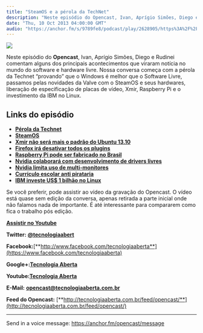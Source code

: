 ```yaml
---
title: "SteamOS e a pérola da TechNet"
description: "Neste episódio do Opencast, Ivan, Aprígio Simões, Diego e Rudinei comentam alguns dos principais acontecimentos que viraram notícia no mundo do softwa..."
date: "Thu, 10 Oct 2013 04:00:00 GMT"
audio: "https://anchor.fm/s/9789fe8/podcast/play/2628905/https%3A%2F%2Fd3ctxlq1ktw2nl.cloudfront.net%2Fproduction%2F2019-2-13%2F11239576-44100-2-34f7350870849.mp3"
---
```


![](https://d3sv2eduhewoas.cloudfront.net/episode/image/a825f4e3756e438cae0b9e8210507d1f.jpg)


Neste episódio do **Opencast**, Ivan, Aprígio Simões, Diego e Rudinei comentam alguns dos principais acontecimentos que viraram notícia no mundo do software e hardware livre. Nossa conversa começa com a pérola da Technet “provando” que o Windows é melhor que o Software Livre, passamos pelas novidades da Valve com o SteamOS e seus hardwares, liberação de especificação de placas de vídeo, Xmir, Raspberry Pi e o investimento da IBM no Linux.


**Links do episódio**
---------------------


* [**Pérola da Technet**](http://technet.microsoft.com/pt-br/library/cc716412.aspx)
* [**SteamOS**](http://br-linux.org/2013/01/steam-machines-valve-divulga-especificacoes-dos-prototipos-de-suas-maquinas-de-vapor-com-linux.html)
* [**Xmir não será mais o padrão do Ubuntu 13.10**](http://www.ubuntero.com.br/2013/10/xmir-nao-estara-mais-habilitado-por-padrao-no-ubuntu-13-10/)
* [**Firefox irá desativar todos os plugins**](https://blog.mozilla.org/futurereleases/2013/09/24/plugin-activation-in-firefox/)
* [**Raspberry Pi pode ser fabricado no Brasil**](http://www1.folha.uol.com.br/tec/2013/09/1344352-menor-computador-do-mundo-raspberry-pi-pode-ser-fabricado-no-brasil.shtml)
* [**Nvidia colaborará com desenvolvimento de drivers livres**](http://br-linux.org/2013/01/meia-volta-nvidia-vai-colaborar-com-desenvolvedores-do-driver-open-source-e-disponibilizar-documentacao-de-suas-gpus.html)
* [**Nvidia limita uso de multi-monitores**](http://www.ubuntizando.com/2013/10/02/nvidia-limita-el-uso-de-varios-monitores-en-linux-artificialmente/)
* [**Currículo escolar anti pirataria**](http://meiobit.com/267798/curriulo-escolar-anti-pirataria-compartilhamento-industria-copyright-california/)
* [**IBM investe US$ 1 bilhão no Linux**](http://meiobit.com/267798/curriulo-escolar-anti-pirataria-compartilhamento-industria-copyright-california/)


Se você preferir, pode assistir ao vídeo da gravação do Opencast. O vídeo está quase sem edição da conversa, apenas retirada a parte inicial onde não falamos nada de importante. É até interessante para compararem como fica o trabalho pós edição.


[**Assistir no Youtube**](http://www.youtube.com/embed/UXPfesBYd40)


**Twitter:** [**@tecnologiaabert**](http://twitter.com/tecnologiaabert)


**Facebook:**[**http://www.facebook.com/tecnologiaaberta**](https://www.facebook.com/tecnologiaaberta)


**Google+:**[**Tecnologia Aberta**](https://plus.google.com/u/0/b/114491525240353631044/114491525240353631044/about)


**Youtube:**[**Tecnologia Aberta**](http://youtube.com/tecnologiaaberta)


**E-Mail:** [**opencast@tecnologiaaberta.com.br**](mailto:opencast@tecnologiaaberta.com.br)


**Feed do Opencast:** [**http://tecnologiaaberta.com.br/feed/opencast/**](http://tecnologiaaberta.com.br/feed/opencast/)



--- 

Send in a voice message: https://anchor.fm/opencast/message